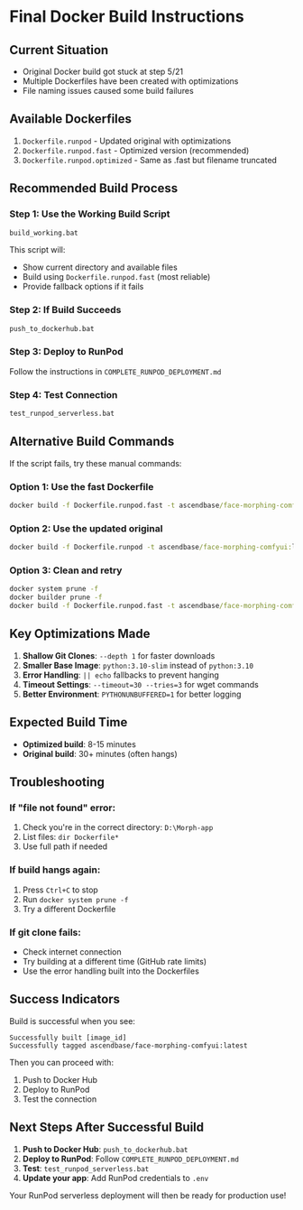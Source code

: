 # Final Docker Build Instructions

## Current Situation
- Original Docker build got stuck at step 5/21
- Multiple Dockerfiles have been created with optimizations
- File naming issues caused some build failures

## Available Dockerfiles
1. `Dockerfile.runpod` - Updated original with optimizations
2. `Dockerfile.runpod.fast` - Optimized version (recommended)
3. `Dockerfile.runpod.optimized` - Same as .fast but filename truncated

## Recommended Build Process

### Step 1: Use the Working Build Script
```cmd
build_working.bat
```

This script will:
- Show current directory and available files
- Build using `Dockerfile.runpod.fast` (most reliable)
- Provide fallback options if it fails

### Step 2: If Build Succeeds
```cmd
push_to_dockerhub.bat
```

### Step 3: Deploy to RunPod
Follow the instructions in `COMPLETE_RUNPOD_DEPLOYMENT.md`

### Step 4: Test Connection
```cmd
test_runpod_serverless.bat
```

## Alternative Build Commands

If the script fails, try these manual commands:

### Option 1: Use the fast Dockerfile
```cmd
docker build -f Dockerfile.runpod.fast -t ascendbase/face-morphing-comfyui:latest .
```

### Option 2: Use the updated original
```cmd
docker build -f Dockerfile.runpod -t ascendbase/face-morphing-comfyui:latest .
```

### Option 3: Clean and retry
```cmd
docker system prune -f
docker builder prune -f
docker build -f Dockerfile.runpod.fast -t ascendbase/face-morphing-comfyui:latest .
```

## Key Optimizations Made

1. **Shallow Git Clones**: `--depth 1` for faster downloads
2. **Smaller Base Image**: `python:3.10-slim` instead of `python:3.10`
3. **Error Handling**: `|| echo` fallbacks to prevent hanging
4. **Timeout Settings**: `--timeout=30 --tries=3` for wget commands
5. **Better Environment**: `PYTHONUNBUFFERED=1` for better logging

## Expected Build Time
- **Optimized build**: 8-15 minutes
- **Original build**: 30+ minutes (often hangs)

## Troubleshooting

### If "file not found" error:
1. Check you're in the correct directory: `D:\Morph-app`
2. List files: `dir Dockerfile*`
3. Use full path if needed

### If build hangs again:
1. Press `Ctrl+C` to stop
2. Run `docker system prune -f`
3. Try a different Dockerfile

### If git clone fails:
- Check internet connection
- Try building at a different time (GitHub rate limits)
- Use the error handling built into the Dockerfiles

## Success Indicators

Build is successful when you see:
```
Successfully built [image_id]
Successfully tagged ascendbase/face-morphing-comfyui:latest
```

Then you can proceed with:
1. Push to Docker Hub
2. Deploy to RunPod
3. Test the connection

## Next Steps After Successful Build

1. **Push to Docker Hub**: `push_to_dockerhub.bat`
2. **Deploy to RunPod**: Follow `COMPLETE_RUNPOD_DEPLOYMENT.md`
3. **Test**: `test_runpod_serverless.bat`
4. **Update your app**: Add RunPod credentials to `.env`

Your RunPod serverless deployment will then be ready for production use!
